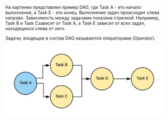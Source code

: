 На картинке представлен пример DAG, где Task A - это начало выполнения, а Task E - это конец. Выполнение задач происходит слева направо. Зависимость между задачами показана стрелкой. Например, Task B и Task Cзависят от Task A, а Task E зависит от всех задач, находящихся слева от него.

Задачи, входящие в состав DAG называются операторами (Operator).
<p><a target="_blank" rel="noopener noreferrer" href="https://github.com/Oleg-Loginov-analyst/Analytics/blob/main/Airflow/Directed_Acyclic_Graph/dag.png"><img src="https://github.com/Oleg-Loginov-analyst/Analytics/blob/main/Airflow/Directed_Acyclic_Graph/dag.png" alt="Directed_Acyclic_Graph" /></a></p>
